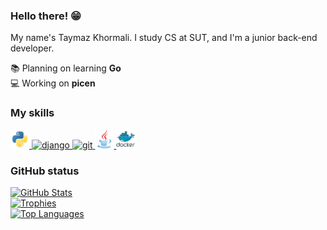 ### Hello there! 😁

My name's Taymaz Khormali. I study CS at SUT, and I'm a junior back-end developer.

📚 Planning on learning **Go**<br>
💻 Working on **picen**

### My skills

<a href="https://www.python.org"> <img src="https://raw.githubusercontent.com/devicons/devicon/master/icons/python/python-original.svg" alt="python" width="30" height="30"/> </a>
<a href="https://www.djangoproject.com/"> <img src="https://cdn.worldvectorlogo.com/logos/django.svg" alt="django" width="30" height="30"/> </a>
<a href="https://git-scm.com/"> <img src="https://www.vectorlogo.zone/logos/git-scm/git-scm-icon.svg" alt="git" width="30" height="30"/> </a>
<a href="https://www.java.com"> <img src="https://raw.githubusercontent.com/devicons/devicon/master/icons/java/java-original.svg" alt="java" width="30" height="30"/> </a>
<a href="https://www.docker.com/"> <img src="https://raw.githubusercontent.com/devicons/devicon/master/icons/docker/docker-original-wordmark.svg" alt="docker" width="30" height="30"/> </a>

### GitHub status

[![GitHub Stats](https://github-readme-stats.vercel.app/api?username=taymazkh&show_icons=true&hide_title=true&card_width=455&hide_rank=tru&hide_border=true&theme=nord )](https://github.com/anuraghazra/github-readme-stats)
<br>
[![Trophies](https://github-profile-trophy.vercel.app/?username=taymazkh&title=Star,Repo,Followers,Commit&column=4&margin-w=5&margin-h=5&no-frame=true&theme=nord )](https://github.com/ryo-ma/github-profile-trophy)
<br>
[![Top Languages](https://github-readme-stats.vercel.app/api/top-langs/?username=taymazkh&langs_count=10&layout=compact&hide_title=true&card_width=455&hide_border=true&theme=nord )](https://github.com/anuraghazra/github-readme-stats)
